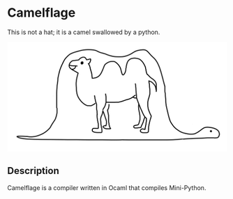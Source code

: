 # Camelflage

This is not a hat; it is a camel swallowed by a python.

![Camelflage](./images/camelflage.png)

## Description

Camelflage is a compiler written in Ocaml that compiles Mini-Python.
